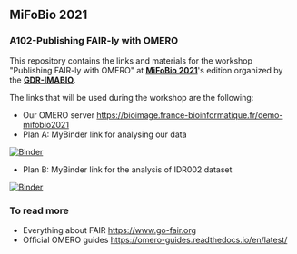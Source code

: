 ## MiFoBio 2021
### A102-Publishing FAIR-ly with OMERO

This repository contains the links and materials for the workshop "Publishing FAIR-ly with OMERO" at [**MiFoBio 2021**](http://imabio-cnrs.fr/mifobio/programme/)'s edition organized by the [**GDR-IMABIO**](http://imabio-cnrs.fr).

The links that will be used during the workshop are the following:

- Our OMERO server https://bioimage.france-bioinformatique.fr/demo-mifobio2021
- Plan A: MyBinder link for analysing our data

[![Binder](https://mybinder.org/badge_logo.svg)](https://mybinder.org/v2/gh/juliomateoslangerak/mifobio_2021.git/HEAD)

- Plan B: MyBinder link for the analysis of IDR002 dataset

[![Binder](https://mybinder.org/badge_logo.svg)](https://mybinder.org/v2/gh/ome/omero-guide-cellprofiler/master?filepath=notebooks/idr0002.ipynb)

### To read more
- Everything about FAIR https://www.go-fair.org
- Official OMERO guides https://omero-guides.readthedocs.io/en/latest/